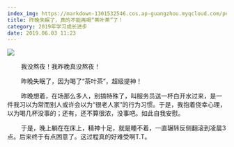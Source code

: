 ```yaml
---
index_img: https://markdown-1301532546.cos.ap-guangzhou.myqcloud.com/peipei_blog/20210921150420.jpeg
title: 昨晚失眠了，真的不能再喝“茶叶茶”了！
category: 2019年学习成长进步
date: 2019.06.03 11:23
---
```


![](https://markdown-1301532546.cos.ap-guangzhou.myqcloud.com/peipei_blog/20210921150420.jpeg)  



        我没熬夜！我昨晚真没熬夜！

        昨晚失眠了，因为喝了“茶叶茶”，超级提神！

        昨晚想着，在场那么多人，别搞特殊了，叫服务员送一杯白开水过来，是一件我习以为常而别人或许会以为“很老人家”的行为习惯。于是，我抱着侥幸心理，以为喝几杯没事的；还有，还不算很浓，没事吧。如此自我安慰。

        于是，晚上躺在在床上，精神十足，就是睡不着，一直辗转反侧翻滚到凌晨3点。后来终于有点困意了。这过程真的好难受啊T.T。